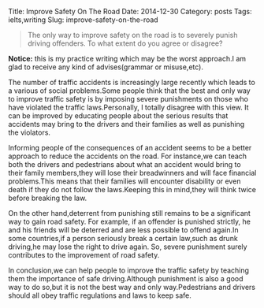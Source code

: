 Title: Improve Safety On The Road
Date: 2014-12-30
Category: posts
Tags: ielts,writing
Slug: improve-safety-on-the-road

>The only way to improve safety on the road is to severely punish driving offenders. To what extent do you agree or disagree?

**Notice:** this is my practice writing  which may be the worst approach.I am glad to receive any kind of advises(grammar or misuse,etc).

The number of traffic accidents is increasingly large recently which leads to a various of social problems.Some people
think that the best and only way to improve traffic  safety is by imposing severe punishments on those who have violated the traffic
laws.Personally, I totally disagree with this view. It can be improved by educating people about the serious results that accidents
may bring to the drivers and their families as well as punishing the violators.

Informing people of the consequences of an accident seems to be a better approach  to reduce the accidents on the road.
For instance,we can teach both the drivers and pedestrians about what an accident would bring to their family members,they will
lose their breadwinners and will face financial problems.This means that their families will encounter disability or even
death if they do not follow the laws.Keeping this in mind,they will think twice before  breaking the law.

On the other hand,deterrent from punishing still remains to be a significant way to gain road safety. For example, if an offender
is punished strictly, he and his friends will be deterred and are less possible to offend again.In some countries,if a person
seriously break a certain law,such as drunk driving,he may lose the right to drive again. So, severe punishment surely contributes to
the improvement of road safety.

In conclusion,we can help people to improve the traffic safety by teaching them the importance of safe driving.Although punishment
is also a good way to do so,but it is not the best way and only way.Pedestrians and drivers should all  obey traffic regulations and
laws to keep safe.

